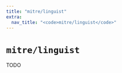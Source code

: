 ```yaml
---
title: "mitre/linguist"
extra:
  nav_title: "<code>mitre/linguist</code>"
---
```


# `mitre/linguist`

TODO
